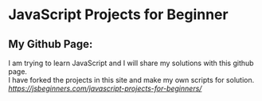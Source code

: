 # JavaScript Projects for Beginner
## My Github Page:
I am trying to learn JavaScript and I will share my solutions with this github page. <br />
I have forked the projects in this site and  make my own scripts for solution. <br />
*https://jsbeginners.com/javascript-projects-for-beginners/*

